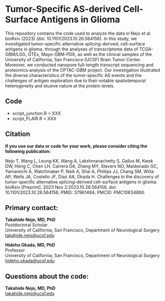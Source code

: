 # Tumor-Specific AS-derived Cell-Surface Antigens in Glioma

This repository contains the code used to analyze the data in Nejo et al. bioRxiv (2023) (doi: 10.1101/2023.10.26.564156). In this study, we investigated tumor-specific alternative splicing-derived, cell-surface antigens in glioma, through the analyses of transcriptome data of TCGA-GBM/LGG, GTEx, Mayo-GBM-PDX, as well as the clinical samples of the University of California, San Francisco (UCSF) Brain Tumor Center. Moreover, we conducted nanopore full-length transcript sequencing and proteomics analysis of the CPTAC-GBM project. Our investigation illustrated the diverse characteristics of the tumor-specific AS events and the challenges of antigen exploration due to their notable spatiotemporal heterogeneity and elusive nature at the protein levels. 

## Code

- script_junction.R = XXX
- script_FLAIR.R = XXX


## Citation

**If you use our data or code for your work, please consider citing the following publication:**  

Nejo T, Wang L, Leung KK, Wang A, Lakshmanachetty S, Gallus M, Kwok DW, Hong C, Chen LH, Carrera DA, Zhang MY, Stevers NO, Maldonado GC, Yamamichi A, Watchmaker P, Naik A, Shai A, Phillips JJ, Chang SM, Wiita AP, Wells JA, Costello JF, Diaz AA, Okada H. Challenges in the discovery of tumor-specific alternative splicing-derived cell-surface antigens in glioma. bioRxiv [Preprint]. 2023 Nov 2:2023.10.26.564156. doi: 10.1101/2023.10.26.564156. PMID: 37961484; PMCID: PMC10634890.  
  
  
## Primary contact: 
  
**Takahide Nejo, MD, PhD**  
Postdoctoral Scholar  
University of California, San Francisco, Department of Neurological Surgery  
takahide.nejo@ucsf.edu  
  
  
**Hideho Okada, MD, PhD**  
Professor  
University of California, San Francisco, Department of Neurological Surgery  
hideho.okada@ucsf.edu  
  
  
## Questions about the code:  
  
**Takahide Nejo, MD, PhD**  
takahide.nejo@ucsf.edu

